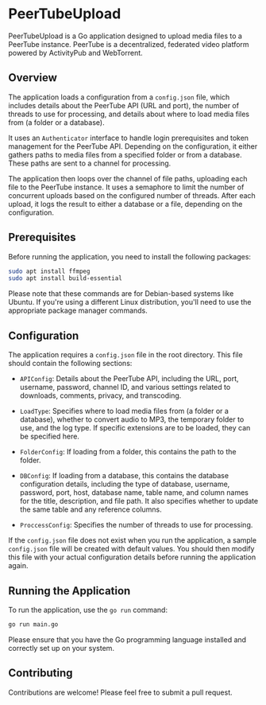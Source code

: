 # PeerTubeUpload

PeerTubeUpload is a Go application designed to upload media files to a PeerTube instance. PeerTube is a decentralized, federated video platform powered by ActivityPub and WebTorrent.

## Overview

The application loads a configuration from a `config.json` file, which includes details about the PeerTube API (URL and port), the number of threads to use for processing, and details about where to load media files from (a folder or a database).

It uses an `Authenticator` interface to handle login prerequisites and token management for the PeerTube API. Depending on the configuration, it either gathers paths to media files from a specified folder or from a database. These paths are sent to a channel for processing.

The application then loops over the channel of file paths, uploading each file to the PeerTube instance. It uses a semaphore to limit the number of concurrent uploads based on the configured number of threads. After each upload, it logs the result to either a database or a file, depending on the configuration.

## Prerequisites

Before running the application, you need to install the following packages:

```bash
sudo apt install ffmpeg
sudo apt install build-essential
```

Please note that these commands are for Debian-based systems like Ubuntu. If you're using a different Linux distribution, you'll need to use the appropriate package manager commands.

## Configuration

The application requires a `config.json` file in the root directory. This file should contain the following sections:

- `APIConfig`: Details about the PeerTube API, including the URL, port, username, password, channel ID, and various settings related to downloads, comments, privacy, and transcoding.

- `LoadType`: Specifies where to load media files from (a folder or a database), whether to convert audio to MP3, the temporary folder to use, and the log type. If specific extensions are to be loaded, they can be specified here.

- `FolderConfig`: If loading from a folder, this contains the path to the folder.

- `DBConfig`: If loading from a database, this contains the database configuration details, including the type of database, username, password, port, host, database name, table name, and column names for the title, description, and file path. It also specifies whether to update the same table and any reference columns.

- `ProccessConfig`: Specifies the number of threads to use for processing.

If the `config.json` file does not exist when you run the application, a sample `config.json` file will be created with default values. You should then modify this file with your actual configuration details before running the application again.

## Running the Application

To run the application, use the `go run` command:

```bash
go run main.go
```

Please ensure that you have the Go programming language installed and correctly set up on your system.

## Contributing

Contributions are welcome! Please feel free to submit a pull request.